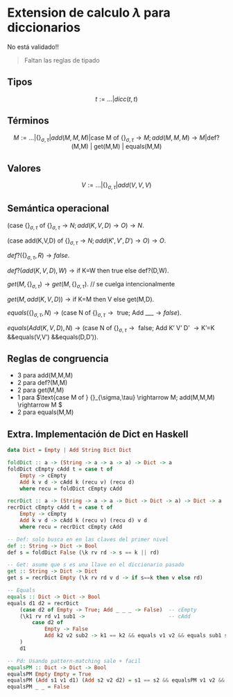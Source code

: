 
# Extension de calculo $\lambda$ para diccionarios

No está validado!!
> Faltan las reglas de tipado

## Tipos
$$t := ... | dicc(t,t)$$

## Términos
$$M := ... | \{\}_{\sigma,\tau} | add(M,M,M) | \text{case M of } \{\}_{\sigma,\tau} \rightarrow M; add(M,M,M) \rightarrow M | \text{def?(M,M) | get(M,M) | equals(M,M)}$$

## Valores
$$V := ... | \{\}_{\sigma,\tau} | add(V,V,V)$$


## Semántica operacional

$(\text{case } \{\}_{\sigma,\tau} \text{ of } \{\}_{\sigma,\tau} \rightarrow N; add(K,V,D) \rightarrow O) \rightarrow N$.

$(\text{case add(K,V,D) of } \{\}_{\sigma,\tau} \rightarrow N; add(K',V',D') \rightarrow O) \rightarrow O$.

$def?(\{\}_{\sigma,\tau}, R) \rightarrow false$.

$def?(add(K,V,D),W) \rightarrow \text{if K=W then true else def?(D,W)}$.

$get(M,\{\}_{\sigma,\tau}) \rightarrow get(M,\{\}_{\sigma,\tau})$. // se cuelga intencionalmente

$get(M,add(K,V,D)) \rightarrow \text{if K=M then V else get(M,D)}$.

$equals(\{\}_{\sigma,\tau},N) \rightarrow (\text{case N of } \{\}_{\sigma,\tau} \rightarrow \text{ true; Add \_ \_ \_ } \rightarrow false)$.

$equals(Add(K,V,D),N) \rightarrow (\text{case N of } \{\}_{\sigma,\tau} \rightarrow \text{ false; Add K' V' D' } \rightarrow \text{K'=K \&\& equals(V,V') \&\& equals(D,D')})$.

## Reglas de congruencia
- 3 para $\text{add(M,M,M)}$
- 2 para $\text{def?(M,M)}$
- 2 para $\text{get(M,M)}$
- 1 para $\text{case M of } \{\}_{\sigma,\tau} \rightarrow M; add(M,M,M) \rightarrow M $
- 2 para $\text{equals(M,M)}$

## Extra. Implementación de Dict en Haskell
~~~haskell
data Dict = Empty | Add String Dict Dict

foldDict :: a -> (String -> a -> a -> a) -> Dict -> a
foldDict cEmpty cAdd t = case t of 
    Empty -> cEmpty
    Add k v d -> cAdd k (recu v) (recu d)
    where recu = foldDict cEmpty cAdd

recrDict :: a -> (String -> a -> a -> Dict -> Dict -> a) -> Dict -> a
recrDict cEmpty cAdd t = case t of 
    Empty -> cEmpty
    Add k v d -> cAdd k (recu v) (recu d) v d
    where recu = recrDict cEmpty cAdd

-- Def: solo busca en en las claves del primer nivel
def :: String -> Dict -> Bool
def s = foldDict False (\k rv rd -> s == k || rd) 

-- Get: asume que s es una llave en el diccionario pasado
get :: String -> Dict -> Dict
get s = recrDict Empty (\k rv rd v d -> if s==k then v else rd)

-- Equals
equals :: Dict -> Dict -> Bool
equals d1 d2 = recrDict 
    (case d2 of Empty -> True; Add _ _ _ -> False)  -- cEmpty
    (\k1 rv rd v1 sub1 ->                           -- cAdd 
        case d2 of
            Empty -> False
            Add k2 v2 sub2 -> k1 == k2 && equals v1 v2 && equals sub1 sub2
    ) 
    d1

-- Pd: Usando pattern-matching sale + facil
equalsPM :: Dict -> Dict -> Bool
equalsPM Empty Empty = True
equalsPM (Add s1 v1 d1) (Add s2 v2 d2) = s1 == s2 && equalsPM v1 v2 && equalsPM d1 d2
equalsPM _ _ = False

~~~
